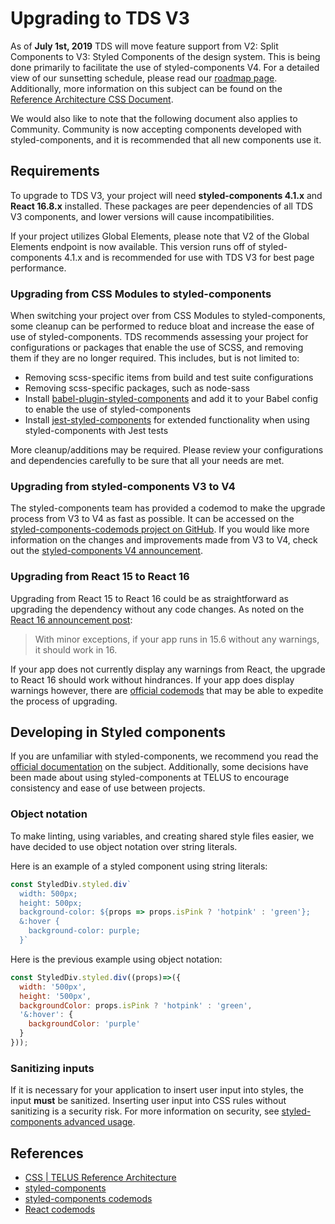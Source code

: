# Upgrading to TDS V3

As of **July 1st, 2019** TDS will move feature support from V2: Split Components to V3: Styled Components of the design system. This is being done primarily to facilitate the use of styled-components V4. For a detailed view of our sunsetting schedule, please read our [roadmap page](roadmap.md). Additionally, more information on this subject can be found on the [Reference Architecture CSS Document](https://github.com/telus/reference-architecture/blob/bb7059d135574c380d2865aa1bbdd633c2345461/development/css.md).

We would also like to note that the following document also applies to Community. Community is now accepting components developed with styled-components, and it is recommended that all new components use it.

## Requirements

To upgrade to TDS V3, your project will need **styled-components 4.1.x** and **React 16.8.x** installed. These packages are peer dependencies of all TDS V3 components, and lower versions will cause incompatibilities.

If your project utilizes Global Elements, please note that V2 of the Global Elements endpoint is now available. This version runs off of styled-components 4.1.x and is recommended for use with TDS V3 for best page performance.

### Upgrading from CSS Modules to styled-components

When switching your project over from CSS Modules to styled-components, some cleanup can be performed to reduce bloat and increase the ease of use of styled-components. TDS recommends assessing your project for configurations or packages that enable the use of SCSS, and removing them if they are no longer required. This includes, but is not limited to:

- Removing scss-specific items from build and test suite configurations
- Removing scss-specific packages, such as node-sass
- Install [babel-plugin-styled-components](https://www.npmjs.com/package/babel-plugin-styled-components) and add it to your Babel config to enable the use of styled-components
- Install [jest-styled-components](https://github.com/styled-components/jest-styled-components) for extended functionality when using styled-components with Jest tests

More cleanup/additions may be required. Please review your configurations and dependencies carefully to be sure that all your needs are met.

### Upgrading from styled-components V3 to V4

The styled-components team has provided a codemod to make the upgrade process from V3 to V4 as fast as possible. It can be accessed on the [styled-components-codemods project on GitHub](https://github.com/styled-components/styled-components-codemods). If you would like more information on the changes and improvements made from V3 to V4, check out the [styled-components V4 announcement](https://medium.com/styled-components/announcing-styled-components-v4-better-faster-stronger-3fe1aba1a112).

### Upgrading from React 15 to React 16

Upgrading from React 15 to React 16 could be as straightforward as upgrading the dependency without any code changes. As noted on the [React 16 announcement post](https://reactjs.org/blog/2017/09/26/react-v16.0.html#upgrading):

> With minor exceptions, if your app runs in 15.6 without any warnings, it should work in 16.

If your app does not currently display any warnings from React, the upgrade to React 16 should work without hindrances. If your app does display warnings however, there are [official codemods](https://github.com/reactjs/react-codemod) that may be able to expedite the process of upgrading.

## Developing in Styled components

If you are unfamiliar with styled-components, we recommend you read the [official documentation](https://www.styled-components.com/docs) on the subject. Additionally, some decisions have been made about using styled-components at TELUS to encourage consistency and ease of use between projects.

### Object notation

To make linting, using variables, and creating shared style files easier, we have decided to use object notation over string literals.

Here is an example of a styled component using string literals:

```js
const StyledDiv.styled.div`
  width: 500px;
  height: 500px;
  background-color: ${props => props.isPink ? 'hotpink' : 'green'};
  &:hover {
    background-color: purple;
  }`
```

Here is the previous example using object notation:

```js
const StyledDiv.styled.div((props)=>({
  width: '500px',
  height: '500px',
  backgroundColor: props.isPink ? 'hotpink' : 'green',
  '&:hover': {
    backgroundColor: 'purple'
  }
}));
```

### Sanitizing inputs

If it is necessary for your application to insert user input into styles, the input **must** be sanitized. Inserting user input into CSS rules without sanitizing is a security risk. For more information on security, see [styled-components advanced usage](https://www.styled-components.com/docs/advanced#security).

## References

- [CSS | TELUS Reference Architecture](https://github.com/telus/reference-architecture/blob/bb7059d135574c380d2865aa1bbdd633c2345461/development/css.md)
- [styled-components](https://www.styled-components.com/)
- [styled-components codemods](https://github.com/styled-components/styled-components-codemods)
- [React codemods](https://github.com/reactjs/react-codemod)
